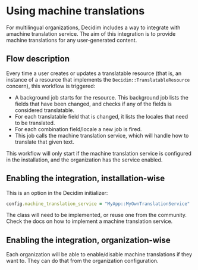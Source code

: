 # Using machine translations

For multilingual organizations, Decidim includes a way to integrate with amachine translation service. The aim of this integration is to provide machine translations for any user-generated content.

## Flow description

Every time a user creates or updates a translatable resource (that is, an instance of a resource that implements the `Decidim::TranslatableResource` concern), this workflow is triggered:

- A background job starts for the resource. This background job lists the fields that have been changed, and checks if any of the fields is considered translatable.
- For each translatable field that is changed, it lists the locales that need to be translated.
- For each combination field/locale a new job is fired.
- This job calls the machine translation service, which will handle how to translate that given text.

This workflow will only start if the machine translation service is configured in the installation, and the organization has the service enabled.

## Enabling the integration, installation-wise

This is an option in the Decidim initializer:

```ruby
config.machine_translation_service = "MyApp::MyOwnTranslationService"
```

The class will need to be implemented, or reuse one from the community. Check the docs on how to implement a machine translation service.

## Enabling the integration, organization-wise

Each organization will be able to enable/disable machine translations if they want to. They can do that from the organization configuration.

